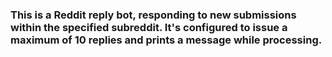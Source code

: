 ### This is a Reddit reply bot, responding to new submissions within the specified subreddit. It's configured to issue a maximum of 10 replies and prints a message while processing.
